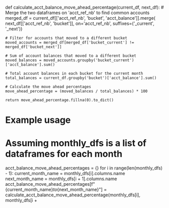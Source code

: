 def calculate_acct_balance_move_ahead_percentage(current_df, next_df):
    # Merge the two dataframes on 'acct_ref_nb' to find common accounts
    merged_df = current_df[['acct_ref_nb', 'bucket', 'acct_balance']].merge(
        next_df[['acct_ref_nb', 'bucket']], on='acct_ref_nb', suffixes=('_current', '_next'))

    # Filter for accounts that moved to a different bucket
    moved_accounts = merged_df[merged_df['bucket_current'] != merged_df['bucket_next']]

    # Sum of account balances that moved to a different bucket
    moved_balances = moved_accounts.groupby('bucket_current')['acct_balance'].sum()

    # Total account balances in each bucket for the current month
    total_balances = current_df.groupby('bucket')['acct_balance'].sum()

    # Calculate the move ahead percentages
    move_ahead_percentage = (moved_balances / total_balances) * 100

    return move_ahead_percentage.fillna(0).to_dict()

# Example usage
# Assuming monthly_dfs is a list of dataframes for each month
acct_balance_move_ahead_percentages = {}
for i in range(len(monthly_dfs) - 1):
    current_month_name = monthly_dfs[i].columns.name
    next_month_name = monthly_dfs[i + 1].columns.name
    acct_balance_move_ahead_percentages[f"{current_month_name}_to_{next_month_name}"] = calculate_acct_balance_move_ahead_percentage(monthly_dfs[i], monthly_dfs[i +